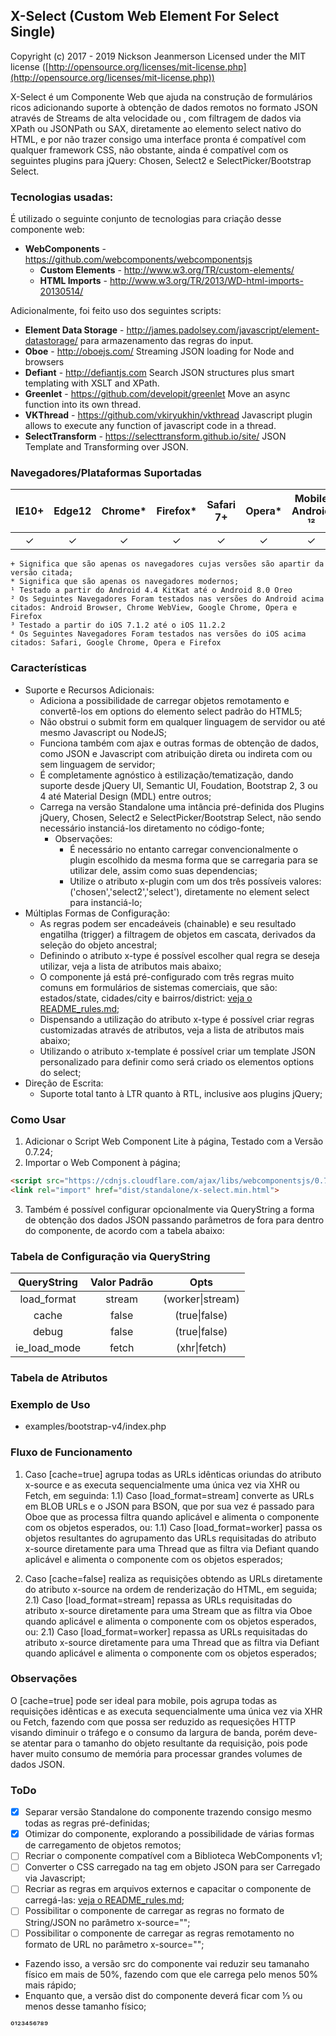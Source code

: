 ## X-Select (Custom Web Element For Select Single)

Copyright (c) 2017 - 2019 Nickson Jeanmerson Licensed under the MIT license ([http://opensource.org/licenses/mit-license.php](http://opensource.org/licenses/mit-license.php))

X-Select é um Componente Web que ajuda na construção de formulários ricos adicionando suporte à obtenção de dados remotos no formato JSON através de Streams de alta velocidade ou , com filtragem de dados via XPath ou JSONPath ou SAX, diretamente ao elemento select nativo do HTML, e por não trazer consigo uma interface pronta é compatível com qualquer framework CSS, não obstante, ainda é compatível com os seguintes plugins para jQuery: Chosen, Select2 e SelectPicker/Bootstrap Select.

### Tecnologias usadas:

É utilizado o seguinte conjunto de tecnologias para criação desse componente web:

- **WebComponents** - https://github.com/webcomponents/webcomponentsjs
  - **Custom Elements** - http://www.w3.org/TR/custom-elements/
  - **HTML Imports** - http://www.w3.org/TR/2013/WD-html-imports-20130514/

Adicionalmente, foi feito uso dos seguintes scripts:

- **Element Data Storage** - http://james.padolsey.com/javascript/element-datastorage/ para armazenamento das regras do input.
- **Oboe** - http://oboejs.com/ Streaming JSON loading for Node and browsers
- **Defiant** - http://defiantjs.com Search JSON structures plus smart templating with XSLT and XPath.
- **Greenlet** - https://github.com/developit/greenlet Move an async function into its own thread.
- **VKThread** - https://github.com/vkiryukhin/vkthread Javascript plugin allows to execute any function of javascript code in a thread.
- **SelectTransform** - https://selecttransform.github.io/site/ JSON Template and Transforming over JSON.

### Navegadores/Plataformas Suportadas

| IE10+ | Edge12 | Chrome* | Firefox* | Safari 7+ | Opera* | Mobile Android ¹² | Mobile iOS ³⁴ |
|:-----:|:------:|:-------:|:--------:|:----------:|:------:|:------------------:|:--------------:|
|  ✓    |    ✓   |    ✓    |     ✓    |      ✓     |    ✓   |         ✓          |        ✓       |

    + Significa que são apenas os navegadores cujas versões são apartir da versão citada;
    * Significa que são apenas os navegadores modernos;
    ¹ Testado a partir do Android 4.4 KitKat até o Android 8.0 Oreo
    ² Os Seguintes Navegadores Foram testados nas versões do Android acima citados: Android Browser, Chrome WebView, Google Chrome, Opera e Firefox
    ³ Testado a partir do iOS 7.1.2 até o iOS 11.2.2
    ⁴ Os Seguintes Navegadores Foram testados nas versões do iOS acima citados: Safari, Google Chrome, Opera e Firefox

### Características
- Suporte e Recursos Adicionais:
  - Adiciona a possibilidade de carregar objetos remotamento e convertê-los em options do elemento select padrão do HTML5;
  - Não obstrui o submit form em qualquer linguagem de servidor ou até mesmo Javascript ou NodeJS;
  - Funciona também com ajax e outras formas de obtenção de dados, como JSON e Javascript com atribuição direta ou indireta com ou sem linguagem de servidor;
  - É completamente agnóstico à estilização/tematização, dando suporte desde jQuery UI, Semantic UI, Foudation, Bootstrap 2, 3 ou 4 até Material Design (MDL) entre outros;
  - Carrega na versão Standalone uma intância pré-definida dos Plugins jQuery, Chosen, Select2 e SelectPicker/Bootstrap Select, não sendo necessário instanciá-los diretamento no código-fonte;
    - Observações:
      - É necessário no entanto carregar convencionalmente o plugin escolhido da mesma forma que se carregaria para se utilizar dele, assim como suas dependencias;
      - Utilize o atributo x-plugin com um dos três possíveis valores: ('chosen','select2','select'), diretamente no element select para instanciá-lo;
- Múltiplas Formas de Configuração:
  - As regras podem ser encadeáveis (chainable) e seu resultado engatilha (trigger) a filtragem de objetos em cascata, derivados da seleção do objeto ancestral;
  - Definindo o atributo x-type é possível escolher qual regra se deseja utilizar, veja a lista de atributos mais abaixo;
  - O componente já está pré-configurado com três regras muito comuns em formulários de sistemas comerciais, que são: estados/state, cidades/city e bairros/district: [veja o README_rules.md](README_rules.md);
  - Dispensando a utilização do atributo x-type é possível criar regras customizadas através de atributos, veja a lista de atributos mais abaixo;
  - Utilizando o atributo x-template é possível criar um template JSON personalizado para definir como será criado os elementos options do select;
- Direção de Escrita:
  - Suporte total tanto à LTR quanto à RTL, inclusive aos plugins jQuery;

### Como Usar

1. Adicionar o Script Web Component Lite à página, Testado com a Versão 0.7.24;
2. Importar o Web Component à página;

```html
<script src="https://cdnjs.cloudflare.com/ajax/libs/webcomponentsjs/0.7.24/webcomponents-lite.min.js"></script>
<link rel="import" href="dist/standalone/x-select.min.html">
```

3. Também é possível configurar opcionalmente via QueryString a forma de obtenção dos dados JSON passando parâmetros de fora para dentro do componente, de acordo com a tabela abaixo:

### Tabela de Configuração via QueryString

| QueryString  | Valor Padrão |        Opts         |
|:------------:|:------------:|:-------------------:|
| load_format  |    stream    |   (worker\|stream)   |
| cache        |    false     |     (true\|false)    |
| debug        |    false     |     (true\|false)    |
| ie_load_mode |    fetch     |      (xhr\|fetch)    |

### Tabela de Atributos

### Exemplo de Uso

- examples/bootstrap-v4/index.php

### Fluxo de Funcionamento

1)   Caso [cache=true] agrupa todas as URLs idênticas oriundas do atributo x-source e as executa sequencialmente uma única vez via XHR ou Fetch, em seguinda:
1.1) Caso [load_format=stream] converte as URLs em BLOB URLs e o JSON para BSON, que por sua vez é passado para Oboe que as processa filtra quando aplicável e alimenta o componente com os objetos esperados, ou:
1.1) Caso [load_format=worker] passa os objetos resultantes do agrupamento das URLs requisitadas do atributo x-source diretamente para uma Thread que as filtra via Defiant quando aplicável e alimenta o componente com os objetos esperados;

2) Caso [cache=false] realiza as requisições obtendo as URLs diretamente do atributo x-source na ordem de renderização do HTML, em seguida;
2.1) Caso [load_format=stream] repassa as URLs requisitadas do atributo x-source diretamente para uma Stream que as filtra via Oboe quando aplicável e alimenta o componente com os objetos esperados, ou:
2.1) Caso [load_format=worker] repassa as URLs requisitadas do atributo x-source diretamente para uma Thread que as filtra via Defiant quando aplicável e alimenta o componente com os objetos esperados;

### Observações

O [cache=true] pode ser ideal para mobile, pois agrupa todas as requisições idênticas e as executa sequencialmente uma única vez via XHR ou Fetch, fazendo com que possa ser reduzido as requesições HTTP visando diminuir o tráfego e o consumo da largura de banda, porém deve-se atentar para o tamanho do objeto resultante da requisição, pois pode haver muito consumo de memória para processar grandes volumes de dados JSON.

### ToDo

- [x] Separar versão Standalone do componente trazendo consigo mesmo todas as regras pré-definidas;
- [x] Otimizar do componente, explorando a possibilidade de várias formas de carregamento de objetos remotos;
- [ ] Recriar o componente compatível com a Biblioteca WebComponents v1;
- [ ] Converter o CSS carregado na tag <style></style> em objeto JSON para ser Carregado via Javascript;
- [ ] Recriar as regras em arquivos externos e capacitar o componente de carregá-las: [veja o README_rules.md](README_rules.md);
- [ ] Possibilitar o componente de carregar as regras no formato de String/JSON no parâmetro x-source="";
- [ ] Possibilitar o componente de carregar as regras remotamento no formato de URL no parâmetro x-source="";
- Fazendo isso, a versão src do componente vai reduzir seu tamanaho físico em mais de 50%, fazendo com que ele carrega pelo menos 50% mais rápido;
- Enquanto que, a versão dist do componente deverá ficar com ⅓ ou menos desse tamanho físico;

⁰¹²³⁴⁵⁶⁷⁸⁹